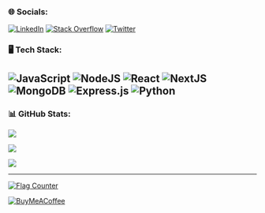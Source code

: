 ### 🌐 Socials:

[![LinkedIn](https://img.shields.io/badge/LinkedIn-%230077B5.svg?logo=linkedin&logoColor=white)](https://linkedin.com/in/soloman-err) [![Stack Overflow](https://img.shields.io/badge/-Stackoverflow-FE7A16?logo=stack-overflow&logoColor=white)](https://stackoverflow.com/users/21963761) [![Twitter](https://img.shields.io/badge/Twitter-%231DA1F2.svg?logo=Twitter&logoColor=white)](https://twitter.com/@soloman_err)

### 🖥️ Tech Stack:

![JavaScript](https://shields.io/badge/JavaScript-F7DF1E?logo=JavaScript&logoColor=000&style=for-the-badge)
![NodeJS](https://img.shields.io/badge/node.js-6DA55F?style=for-the-badge&logo=node.js&logoColor=white)
![React](https://img.shields.io/badge/react-%2320232a.svg?style=for-the-badge&logo=react&logoColor=%2361DAFB)
![NextJS](https://img.shields.io/badge/next.js-000000?style=for-the-badge&logo=nextdotjs&logoColor=white)
![MongoDB](https://img.shields.io/badge/MongoDB-%234ea94b.svg?style=for-the-badge&logo=mongodb&logoColor=white)
![Express.js](https://img.shields.io/badge/express.js-%23404d59.svg?style=for-the-badge&logo=express&logoColor=%2361DAFB)
![Python](https://img.shields.io/badge/python-3670A0?style=for-the-badge&logo=python&logoColor=ffdd54)
---

<!-- ###
![HTML5](https://img.shields.io/badge/html5-%23E34F26.svg?style=for-the-badge&logo=html5&logoColor=white) ![CSS3](https://img.shields.io/badge/css3-%231572B6.svg?style=for-the-badge&logo=css3&logoColor=white) ![JavaScript](https://img.shields.io/badge/javascript-%23323330.svg?style=for-the-badge&logo=javascript&logoColor=%23F7DF1E) ![Netlify](https://img.shields.io/badge/netlify-%23000000.svg?style=for-the-badge&logo=netlify&logoColor=#00C7B7) ![Firebase](https://img.shields.io/badge/firebase-%23039BE5.svg?style=for-the-badge&logo=firebase) ![Vercel](https://img.shields.io/badge/vercel-%23000000.svg?style=for-the-badge&logo=vercel&logoColor=white) ![Bootstrap](https://img.shields.io/badge/bootstrap-%23563D7C.svg?style=for-the-badge&logo=bootstrap&logoColor=white) ![TailwindCSS](https://img.shields.io/badge/tailwindcss-%2338B2AC.svg?style=for-the-badge&logo=tailwind-css&logoColor=white)   ![SASS](https://img.shields.io/badge/SASS-hotpink.svg?style=for-the-badge&logo=SASS&logoColor=white)  ![Aseprite](https://img.shields.io/badge/Aseprite-FFFFFF?style=for-the-badge&logo=Aseprite&logoColor=#7D929E) ![ESLint](https://img.shields.io/badge/ESLint-4B3263?style=for-the-badge&logo=eslint&logoColor=white) ![Notion](https://img.shields.io/badge/Notion-%23000000.svg?style=for-the-badge&logo=notion&logoColor=white) ![Postman](https://img.shields.io/badge/Postman-FF6C37?style=for-the-badge&logo=postman&logoColor=white)
 -->

### 📊 GitHub Stats:

![](https://github-readme-stats.vercel.app/api?username=soloman-err&theme=dark&hide_border=false&include_all_commits=false&count_private=false)<br/>

[![](https://gtce.itsvg.in/api?username=@soloman_err)](https://github.com/VishwaGauravIn/github-twitter-card-embed)

![](https://github-readme-stats.vercel.app/api/top-langs/?username=soloman-err&theme=dark&hide_border=false&include_all_commits=false&count_private=false&layout=compact)

---

<a href="https://info.flagcounter.com/erkR"><img src="https://s11.flagcounter.com/count2/erkR/bg_1C1C1C/txt_FFFFFF/border_474747/columns_8/maxflags_12/viewers_Guests/labels_1/pageviews_1/flags_0/percent_0/" alt="Flag Counter" border="0"></a>

[![BuyMeACoffee](https://img.shields.io/badge/Buy%20Me%20a%20Coffee-ffdd00?style=for-the-badge&logo=buy-me-a-coffee&logoColor=black)](https://buymeacoffee.com/soloerr)

<!-- Proudly created with GPRM ( https://gprm.itsvg.in ) -->
